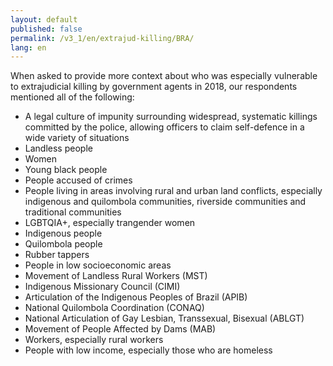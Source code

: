 ```yaml
---
layout: default
published: false
permalink: /v3_1/en/extrajud-killing/BRA/
lang: en
---
```


When asked to provide more context about who was especially vulnerable to extrajudicial killing by government agents in 2018, our respondents mentioned all of the following:
-	A legal culture of impunity surrounding widespread, systematic killings committed by the police, allowing officers to claim self-defence in a wide variety of situations
-	Landless people
-	Women
-	Young black people
-	People accused of crimes
-	People living in areas involving rural and urban land conflicts, especially indigenous and quilombola communities, riverside communities and traditional communities
-	LGBTQIA+, especially trangender women
-	Indigenous people
-	Quilombola people
-	Rubber tappers
-	People in low socioeconomic areas
-	Movement of Landless Rural Workers (MST)
-	Indigenous Missionary Council (CIMI)
-	Articulation of the Indigenous Peoples of Brazil (APIB)
-	National Quilombola Coordination (CONAQ)
-	National Articulation of Gay Lesbian, Transsexual, Bisexual (ABLGT)
-	Movement of People Affected by Dams (MAB)
-	Workers, especially rural workers
-	People with low income, especially those who are homeless

